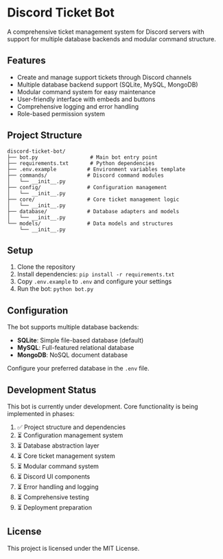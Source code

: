 # Discord Ticket Bot

A comprehensive ticket management system for Discord servers with support for multiple database backends and modular command structure.

## Features

- Create and manage support tickets through Discord channels
- Multiple database backend support (SQLite, MySQL, MongoDB)
- Modular command system for easy maintenance
- User-friendly interface with embeds and buttons
- Comprehensive logging and error handling
- Role-based permission system

## Project Structure

```
discord-ticket-bot/
├── bot.py                 # Main bot entry point
├── requirements.txt       # Python dependencies
├── .env.example          # Environment variables template
├── commands/             # Discord command modules
│   └── __init__.py
├── config/               # Configuration management
│   └── __init__.py
├── core/                 # Core ticket management logic
│   └── __init__.py
├── database/             # Database adapters and models
│   └── __init__.py
└── models/               # Data models and structures
    └── __init__.py
```

## Setup

1. Clone the repository
2. Install dependencies: `pip install -r requirements.txt`
3. Copy `.env.example` to `.env` and configure your settings
4. Run the bot: `python bot.py`

## Configuration

The bot supports multiple database backends:

- **SQLite**: Simple file-based database (default)
- **MySQL**: Full-featured relational database
- **MongoDB**: NoSQL document database

Configure your preferred database in the `.env` file.

## Development Status

This bot is currently under development. Core functionality is being implemented in phases:

1. ✅ Project structure and dependencies
2. ⏳ Configuration management system
3. ⏳ Database abstraction layer
4. ⏳ Core ticket management system
5. ⏳ Modular command system
6. ⏳ Discord UI components
7. ⏳ Error handling and logging
8. ⏳ Comprehensive testing
9. ⏳ Deployment preparation

## License

This project is licensed under the MIT License.